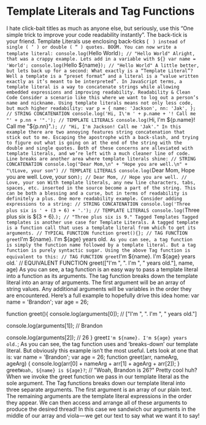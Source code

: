 Template Literals and Tag Functions
=====================================

I hate click-bait titles as much as anyone else, but seriously, use this “One simple trick to improve your code readability instantly”.
The back-tick is your friend.
Template Literals use enclosing back-ticks ( ` ) instead of single ( ‘ ) or double ( “ ) quotes.
BOOM. You can now write a template literal:
console.log(`Hello World`);
// "Hello World"
Alright, that was a crappy example. Lets add in a variable with ${}
var name = 'World';
console.log(`Hello ${name}`);
// "Hello World"
A little better, but lets back up for a second:
What exactly is a “Template Literal”? Well a template is a “preset format” and a literal is a “value written exactly as it’s meant to be interpreted”. In JavaScript terms, a template literal is a way to concatenate strings while allowing embedded expressions and improving readability.
Readability & Clean Code
Consider a scenario like this where we want to log out a person’s name and nickname. Using template literals means not only less code, but much higher readability:
var p = {
  name: 'Jackson',
  nn: 'Jak',
};
// STRING CONCATENATION
console.log('Hi, I\'m ' + p.name + '! Call me "' + p.nn + '".');
// TEMPLATE LITERALS
console.log(`Hi, I'm ${p.name}! Call me "${p.nn}".`);
// "Hi, I'm Jackson! Call me 'Jak'."
In this example there are two annoying features string concatenation that stick out to me. Escaping the apostrophe with a back-slash, and trying to figure out what is going on at the end of the string with the double and single quotes. Both of these concerns are alleviated with template literals, and we’re left with a much cleaner line of code.
Line breaks are another area where template literals shine:
// STRING CONCATENATION
console.log("Dear Mom,\n" +
"Hope you are well.\n" +
"\tLove, your son")
// TEMPLATE LITERALS
console.log(`Dear Mom,
Hope you are well.
    Love, your son`);
// Dear Mom,
// Hope you are well.
//     Love, your son
With template literals, any new line characters, tabs, spaces, etc. inserted in the source become a part of the string. This can be both a blessing and a curse, but in terms of readability is definitely a plus.
One more readability example. Consider adding expressions to a string:
// STRING CONCATENATION
console.log('Three plus six is ' + (3 + 6) + '.');
// TEMPLATE LITERALS
console.log(`Three plus six is ${3 + 6}.`);
// "Three plus six is 9."
Tagged Templates
Tagged templates is another use case for Template Literals. A tagged template is a function call that uses a template literal from which to get its arguments.
// TYPICAL FUNCTION
function greet(){};
// TAG FUNCTION
greet`I'm ${name}. I'm ${age} years old.`
As you can see, a tag function is simply the function name followed by a template literal. But a tag function is purely syntactic sugar. Using the above Tag function is equivalent to this:
// TAG FUNCTION
greet`I'm ${name}. I'm ${age} years old.`
// EQUIVALENT FUNCTION
greet(["I'm ", ". I'm ", " years old."], name, age)
As you can see, a tag function is an easy way to pass a template literal into a function as its arguments. The tag function breaks down the template literal into an array of arguments. The first argument will be an array of string values. Any additional arguments will be variables in the order they are encountered. Here’s a full example to hopefully drive this idea home:
var name = 'Brandon';
var age = 26;

function greet(){
  console.log(arguments[0]);
  // ["I'm ", ". I'm ", " years old."]

  console.log(arguments[1]);
  // Brandon

  console.log(arguments[2]);
  // 26
}
greet`I'm ${name}. I'm ${age} years old.`;
As you can see, the tag function uses and ‘breaks-down’ our template literal. But obviously this example isn’t the most useful. Lets look at one that is:
var name = 'Brandon';
var age = 26;
function greet(arr, nameArg, ageArg) {
  console.log(arr[0] + nameArg + arr[1] + ageArg + arr[2]);
}
greet`Woah, ${name} is ${age}?`;
// "Woah, Brandon is 26?"
Pretty cool huh? When we invoke the greet function we pass in our template literal as the sole argument. The Tag functions breaks down our template literal into three separate arguments. The first argument is an array of our plain text. The remaining arguments are the template literal expressions in the order they appear. We can then access and arrange all of these arguments to produce the desired thread! In this case we sandwich our arguments in the middle of our array and viola — we get our text to say what we want it to say!
